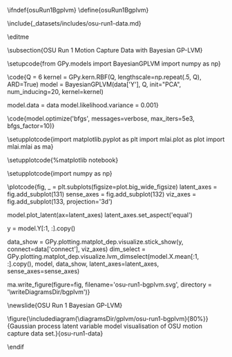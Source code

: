 \ifndef{osuRun1Bgplvm}
\define{osuRun1Bgplvm}

\include{_datasets/includes/osu-run1-data.md}

\editme

\subsection{OSU Run 1 Motion Capture Data with Bayesian GP-LVM}

\setupcode{from GPy.models import BayesianGPLVM
import numpy as np}


\code{Q = 6
kernel = GPy.kern.RBF(Q, lengthscale=np.repeat(.5, Q), ARD=True)
model = BayesianGPLVM(data['Y'], Q,
                      init="PCA",
                      num_inducing=20, kernel=kernel)

model.data = data
model.likelihood.variance = 0.001}

\code{model.optimize('bfgs', messages=verbose, max_iters=5e3, bfgs_factor=10)}

\setupplotcode{import matplotlib.pyplot as plt
import mlai.plot as plot
import mlai.mlai as ma}

\setupplotcode{%matplotlib notebook}

\setupplotcode{import numpy as np}

\plotcode{fig, _ = plt.subplots(figsize=plot.big_wide_figsize)
latent_axes = fig.add_subplot(131)
sense_axes = fig.add_subplot(132)
viz_axes = fig.add_subplot(133, projection='3d')

model.plot_latent(ax=latent_axes)
latent_axes.set_aspect('equal')

y = model.Y[:1, :].copy()

data_show = GPy.plotting.matplot_dep.visualize.stick_show(y, connect=data['connect'], viz_axes)
dim_select = GPy.plotting.matplot_dep.visualize.lvm_dimselect(model.X.mean[:1, :].copy(), model, data_show, latent_axes=latent_axes, sense_axes=sense_axes)

ma.write_figure(figure=fig,
                  filename='osu-run1-bgplvm.svg', 
				  directory = '\writeDiagramsDir/bgplvm')}


\newslide{OSU Run 1 Bayesian GP-LVM}

\figure{\includediagram{\diagramsDir/gplvm/osu-run1-bgplvm}{80%}}{Gaussian process latent variable model visualisation of OSU motion capture data set.}{osu-run1-data}


\endif
